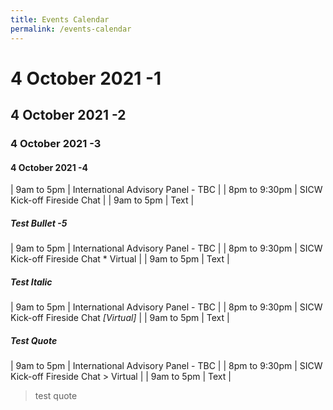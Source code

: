 ```yaml
---
title: Events Calendar
permalink: /events-calendar
---
```

# 4 October 2021 -1

## 4 October 2021 -2

### 4 October 2021 -3

#### 4 October 2021 -4



| 9am to 5pm     | International Advisory Panel - TBC     |
| 8pm to 9:30pm     | SICW Kick-off Fireside Chat     |
| 9am to 5pm     | Text     |

##### Test Bullet -5

| 9am to 5pm     | International Advisory Panel - TBC     |
| 8pm to 9:30pm     | SICW Kick-off Fireside Chat * Virtual     |
| 9am to 5pm     | Text     |

##### Test Italic

| 9am to 5pm     | International Advisory Panel - TBC     |
| 8pm to 9:30pm     | SICW Kick-off Fireside Chat *[Virtual]*     |
| 9am to 5pm     | Text     |

##### Test Quote 

| 9am to 5pm     | International Advisory Panel - TBC     |
| 8pm to 9:30pm     | SICW Kick-off Fireside Chat > Virtual     |
| 9am to 5pm     | Text     |

>  test quote